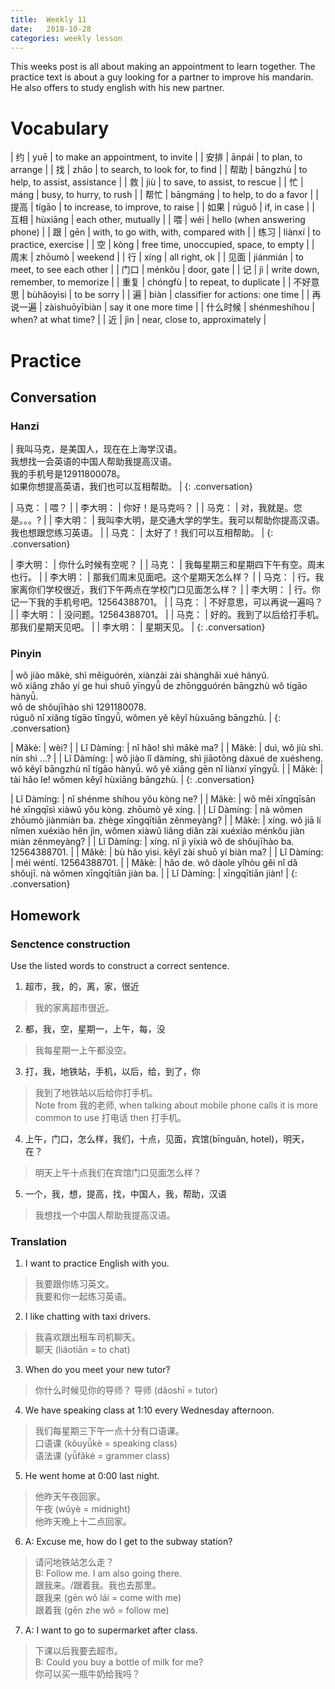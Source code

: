 ```yaml
---
title:  Weekly 11
date:   2018-10-28
categories: weekly lesson
---
```


This weeks post is all about making an appointment to learn together. The practice text is about a guy looking for a partner to improve his mandarin. He also offers to study english with his new partner.

# Vocabulary

| 约       | yuē           | to make an appointment, to invite      |
| 安排     | ānpái         | to plan, to arrange                    |
| 找       | zhǎo          | to search, to look for, to find        |
| 帮助     | bāngzhù       | to help, to assist, assistance         |
| 救       | jiù           | to save, to assist, to rescue          |
| 忙       | máng          | busy, to hurry, to rush                |
| 帮忙     | bāngmáng      | to help, to do a favor                 |
| 提高     | tígāo         | to increase, to improve, to raise      |
| 如果     | rúguǒ         | if, in case                            |
| 互相     | hùxiāng       | each other, mutually                   |
| 喂       | wéi           | hello (when answering phone)           |
| 跟       | gēn           | with, to go with, with, compared with  |
| 练习     | liànxí        | to practice, exercise                  |
| 空       | kòng          | free time, unoccupied, space, to empty |
| 周末     | zhōumò        | weekend                                |
| 行       | xíng          | all right, ok                          |
| 见面     | jiánmián      | to meet, to see each other             |
| 门口     | ménkǒu        | door, gate                             |
| 记       | jì            | write down, remember, to memorize      |
| 重复     | chóngfù       | to repeat, to duplicate                |
| 不好意思 | bùhǎoyìsi     | to be sorry                            |
| 遍       | biàn          | classifier for actions: one time       |
| 再说一遍 | zàishuōyībiàn | say it one more time                   |
| 什么时候 | shénmeshíhou  | when? at what time?                    |
| 近       | jìn           | near, close to, approximately          |

# Practice
## Conversation
### Hanzi

| 我叫马克，是美国人，现在在上海学汉语。<br>我想找一会英语的中国人帮助我提高汉语。<br>我的手机号是12911800078。<br>如果你想提高英语，我们也可以互相帮助。 |
{: .conversation}

| 马克：   | 喂？ |
| 李大明： | 你好！是马克吗？ |
| 马克：   | 对，我就是。您是。。。? |
| 李大明： | 我叫李大明，是交通大学的学生。我可以帮助你提高汉语。我也想跟您练习英语。 |
| 马克：   | 太好了！我们可以互相帮助。 |
{: .conversation}

| 李大明： | 你什么时候有空呢？ |
| 马克：   | 我每星期三和星期四下午有空。周末也行。 |
| 李大明： | 那我们周末见面吧。这个星期天怎么样？ |
| 马克：   | 行。我家离你们学校很近，我们下午两点在学校门口见面怎么样？ |
| 李大明： | 行。你记一下我的手机号吧。12564388701。 |
| 马克：   | 不好意思，可以再说一遍吗？ |
| 李大明： | 没问题。12564388701。 |
| 马克：   | 好的。我到了以后给打手机。那我们星期天见吧。 |
| 李大明： | 星期天见。 |
{: .conversation}

### Pinyin

| wǒ jiào mǎkè, shì měiguórén, xiànzài zài shànghǎi xué hányǔ.<br> wǒ xiǎng zhǎo yí ge huì shuō yīngyǚ de zhōngguórén bāngzhù wǒ tígāo hànyǚ.<br> wǒ de shǒujīhào shì 1291180078.<br> rúguǒ nǐ xiǎng tígāo tīngyǚ, wǒmen yě kěyǐ hùxuāng bāngzhù. |
{: .conversation}

| Mǎkè:       | wèi? |
| Lǐ Dàmíng:  | nǐ hǎo! shì mǎkè ma? |
| Mǎkè:       | duì, wǒ jiù shì. nín shì ...? |
| Lǐ Dàmíng:  | wǒ jiào lǐ dàmíng, shì jiāotōng dàxué de xuésheng. wǒ kěyǐ bāngzhù nǐ tígāo hànyǚ. wǒ yě xiāng gēn nǐ liànxí yīngyǚ. |
| Mǎkè:       | tài hǎo le! wǒmen kěyǐ hùxiāng bāngzhù. |
{: .conversation}

| Lǐ Dàmíng:  | nǐ shénme shíhou yǒu kòng ne? |
| Mǎkè:       | wǒ měi xīngqīsān hé xīngqīsì xiàwǔ yǒu kòng. zhōumò yě xíng. |
| Lǐ Dàmíng:  | nà wǒmen zhōumò jiànmiàn ba. zhège xīngqītiān zěnmeyàng? |
| Mǎkè:       | xíng. wǒ jiā lí nǐmen xuéxiào hěn jìn, wǒmen xiàwǔ liǎng diǎn zài xuéxiào ménkǒu jiàn miàn zěnmeyàng? |
| Lǐ Dàmíng:  | xíng. nǐ jì yíxià wǒ de shǒujīhào ba. 12564388701. |
| Mǎkè:       | bù hǎo yìsi. kěyǐ zài shuō yí biàn ma? |
| Lǐ Dàmíng:  | méi wéntí. 12564388701. |
| Mǎkè:       | hǎo de. wǒ dàole yǐhòu gěi nǐ dǎ shǒujī. nà wǒmen xīngqītiān jiàn ba. |
| Lǐ Dàmíng:  | xīngqītiān jiàn! |
{: .conversation}

## Homework
### Senctence construction

Use the listed words to construct a correct sentence.

1. 超市，我，的，离，家，很近
> 我的家离超市很近。
2. 都，我，空，星期一，上午，每，没
> 我每星期一上午都没空。
3. 打，我，地铁站，手机，以后，给，到了，你
> 我到了地铁站以后给你打手机。  
> Note from 我的老师, when talking about mobile phone calls it is more common to use 打电话 then 打手机。
4. 上午，门口，怎么样，我们，十点，见面，宾馆(bīnguǎn, hotel)，明天，在？
> 明天上午十点我们在宾馆门口见面怎么样？
5. 一个，我，想，提高，找，中国人，我，帮助，汉语
> 我想找一个中国人帮助我提高汉语。

### Translation
1. I want to practice English with you.
> 我要跟你练习英文。  
> 我要和你一起练习英语。
2. I like chatting with taxi drivers.
> 我喜欢跟出租车司机聊天。  
> 聊天 (liáotiān = to chat)
3. When do you meet your new tutor?
> 你什么时候见你的导师？
> 导师 (dǎoshī = tutor)
4. We have speaking class at 1:10 every Wednesday afternoon.
> 我们每星期三下午一点十分有口语课。  
> 口语课 (kǒuyǚkè = speaking class)  
> 语法课 (yǚfǎkè = grammer class)
5. He went home at 0:00 last night.
> 他昨天午夜回家。  
> 午夜 (wǔyè = midnight)  
> 他昨天晚上十二点回家。
6. A: Excuse me, how do I get to the subway station?
> 请问地铁站怎么走？  
> B: Follow me. I am also going there.  
> 跟我来。/跟着我。我也去那里。  
> 跟我来 (gēn wǒ lái = come with me)  
> 跟着我 (gēn zhe wǒ = follow me)
7. A: I want to go to supermarket after class.
> 下课以后我要去超市。  
> B: Could you buy a bottle of milk for me?  
> 你可以买一瓶牛奶给我吗？
